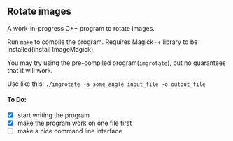 ## Rotate images

A work-in-progress C++ program to rotate images.

Run `make` to compile the program. Requires Magick++ library to be installed(install ImageMagick).

You may try using the pre-compiled program(`imgrotate`), but no guarantees that it will work.

Use like this: `./imgrotate -a some_angle input_file -o output_file`

#### To Do:
 - [X] start writing the program
 - [X] make the program work on one file first
 - [ ] make a nice command line interface
